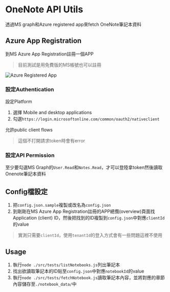 # OneNote API Utils

透過MS graph和Azure registered app來fetch OneNote筆記本資料

## Azure App Registration
到MS Azure App Registration註冊一個APP
> 目前測試是用免費版的MS帳號也可以註冊

![Azure Registered App](./azure_app_registration.png)

### 設定Authentication
設定Platform
1. 選擇 Mobile and desktop applications
2. 勾選`https://login.microsoftonline.com/common/oauth2/nativeclient`

允許public client flows
> 這個不打開請求token時會有error

### 設定API Permission
至少要勾選MS Graph的`User.Read`和`Notes.Read`，才可以登陸拿token然後讀取Onenote筆記本資料


## Config檔設定
1. 把`config.json.sample`複製或改名為`config.json`
2. 到剛剛在MS Azure App Registration註冊的APP總攬(overview)頁面找Application (client) ID，然後把找到的ID複製到`config.json`中對應`clientId`的value
> 實測只需要`clientId`，使用`tenantId`的登入方式會有一些問題這裡不使用

## Usage
1. 執行`node ./src/tests/listNotebooks.js`列出筆記本
2. 找出欲讀取筆記本的ID貼至`config.json`中對應`notebookId`的value
3. 執行`node ./src/tests/fetchNotebook.js`讀取筆記本內容，並將對應的章節內容儲存至`./notebook_data/`中
